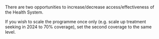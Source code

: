 There are two opportunities to increase/decrease access/effectiveness of the Health  System. 


If you wish to scale the programme once only (e.g. scale up treatment seeking in 2024 to 70% coverage), set the second coverage to the same level.

